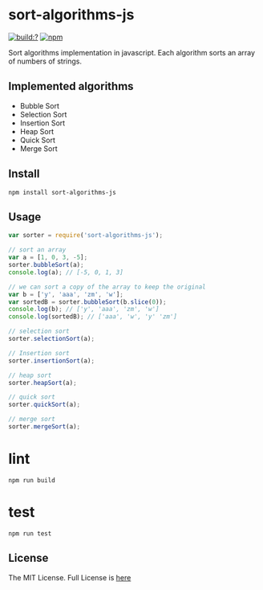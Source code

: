 # sort-algorithms-js
[![build:?](https://travis-ci.org/eyas-ranjous/sort-algorithms-js-js.svg?branch=master)](https://travis-ci.org/eyas-ranjous/sort-algorithms-js) [![npm](https://img.shields.io/npm/v/sort-algorithms-js.svg)](https://www.npmjs.com/package/sort-algorithms-js)

Sort algorithms implementation in javascript. Each algorithm sorts an array of numbers of strings.

## Implemented algorithms
- Bubble Sort
- Selection Sort
- Insertion Sort
- Heap Sort
- Quick Sort
- Merge Sort


## Install
```
npm install sort-algorithms-js
```

## Usage
```javascript
var sorter = require('sort-algorithms-js');

// sort an array
var a = [1, 0, 3, -5];
sorter.bubbleSort(a);
console.log(a); // [-5, 0, 1, 3]

// we can sort a copy of the array to keep the original
var b = ['y', 'aaa', 'zm', 'w'];
var sortedB = sorter.bubbleSort(b.slice(0));
console.log(b); // ['y', 'aaa', 'zm', 'w']
console.log(sortedB); // ['aaa', 'w', 'y' 'zm']

// selection sort
sorter.selectionSort(a);

// Insertion sort
sorter.insertionSort(a);

// heap sort
sorter.heapSort(a);

// quick sort
sorter.quickSort(a);

// merge sort
sorter.mergeSort(a);
```

# lint
```
npm run build
```


# test
```
npm run test
```


## License
The MIT License. Full License is [here](https://github.com/eyas-ranjous/sort-algorithms-js/blob/master/LICENSE)